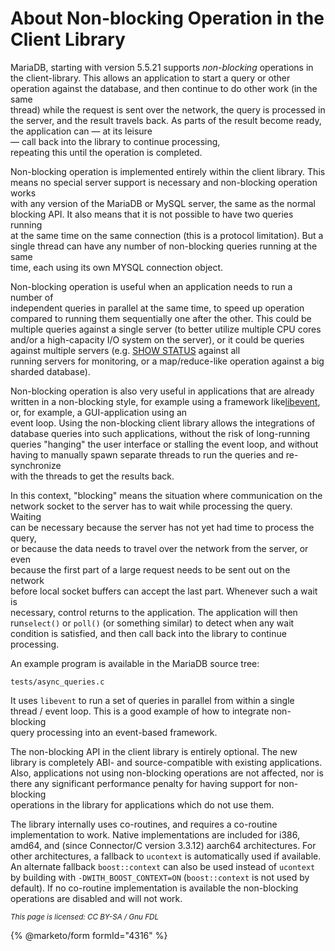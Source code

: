 # About Non-blocking Operation in the Client Library

MariaDB, starting with version 5.5.21 supports _non-blocking_ operations in\
the client-library. This allows an application to start a query or other\
operation against the database, and then continue to do other work (in the same\
thread) while the request is sent over the network, the query is processed in\
the server, and the result travels back. As parts of the result become ready,\
the application can — at its leisure\
— call back into the library to continue processing,\
repeating this until the operation is completed.

Non-blocking operation is implemented entirely within the client library. This\
means no special server support is necessary and non-blocking operation works\
with any version of the MariaDB or MySQL server, the same as the normal\
blocking API. It also means that it is not possible to have two queries running\
at the same time on the same connection (this is a protocol limitation). But a\
single thread can have any number of non-blocking queries running at the same\
time, each using its own MYSQL connection object.

Non-blocking operation is useful when an application needs to run a number of\
independent queries in parallel at the same time, to speed up operation\
compared to running them sequentially one after the other. This could be\
multiple queries against a single server (to better utilize multiple CPU cores\
and/or a high-capacity I/O system on the server), or it could be queries\
against multiple servers (e.g. [SHOW STATUS](../../../sql-statements-and-structure/sql-statements/administrative-sql-statements/show/show-status.md) against all\
running servers for monitoring, or a map/reduce-like operation against a big\
sharded database).

Non-blocking operation is also very useful in applications that are already\
written in a non-blocking style, for example using a framework like[libevent](https://libevent.org/), or, for example, a GUI-application using an\
event loop. Using the non-blocking client library allows the integrations of\
database queries into such applications, without the risk of long-running\
queries "hanging" the user interface or stalling the event loop, and without\
having to manually spawn separate threads to run the queries and re-synchronize\
with the threads to get the results back.

In this context, "blocking" means the situation where communication on the\
network socket to the server has to wait while processing the query. Waiting\
can be necessary because the server has not yet had time to process the query,\
or because the data needs to travel over the network from the server, or even\
because the first part of a large request needs to be sent out on the network\
before local socket buffers can accept the last part. Whenever such a wait is\
necessary, control returns to the application. The application will then run`select()` or `poll()` (or something similar) to detect when any wait\
condition is satisfied, and then call back into the library to continue\
processing.

An example program is available in the MariaDB source tree:

```
tests/async_queries.c
```

It uses `libevent` to run a set of queries in parallel from within a single\
thread / event loop. This is a good example of how to integrate non-blocking\
query processing into an event-based framework.

The non-blocking API in the client library is entirely optional. The new\
library is completely ABI- and source-compatible with existing applications.\
Also, applications not using non-blocking operations are not affected, nor is\
there any significant performance penalty for having support for non-blocking\
operations in the library for applications which do not use them.

The library internally uses co-routines, and requires a co-routine implementation to work. Native implementations are included for i386, amd64, and (since Connector/C version 3.3.12) aarch64 architectures. For other architectures, a fallback to `ucontext` is automatically used if available. An alternate fallback `boost::context` can also be used instead of `ucontext` by building with `-DWITH_BOOST_CONTEXT=ON` (`boost::context` is not used by default). If no co-routine implementation is available the non-blocking operations are disabled and will not work.

<sub>_This page is licensed: CC BY-SA / Gnu FDL_</sub>

{% @marketo/form formId="4316" %}
